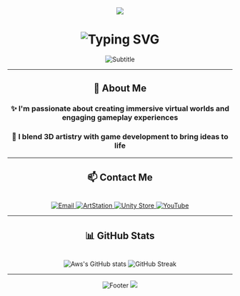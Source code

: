<div align="center">
  
<!-- Animated Wave Header -->
<img src="https://capsule-render.vercel.app/api?type=waving&color=gradient&customColorList=12,20,6&height=180&section=header&text=&fontSize=0&animation=twinkling" />

</div>

<h1 align="center">
  <img src="https://readme-typing-svg.herokuapp.com?font=Orbitron&size=50&duration=3000&pause=1000&color=00D9FF&center=true&vCenter=true&width=600&height=80&lines=Hi%2C+I'm+Aws+%F0%9F%91%8B" alt="Typing SVG" />
</h1>

<div align="center">
  
<img src="https://readme-typing-svg.herokuapp.com?font=Fira+Code&size=24&duration=4000&pause=2000&color=FF6B6B&center=true&vCenter=true&width=700&height=60&lines=Solo+Game+Developer+%26+3D+Artist;Creating+Immersive+Virtual+Worlds;Blender+%7C+Unreal+Engine+%7C+Unity+6+%7C+C%23" alt="Subtitle" />

</div>

---

<div align="center">

## 🚀 About Me

### ✨ I'm passionate about creating immersive virtual worlds and engaging gameplay experiences
### 🎨 I blend 3D artistry with game development to bring ideas to life

</div>



---

<div align="center">

## 📫 Contact Me

<br/>

<a href="mailto:swamakerswa@gmail.com" title="Send Email">
  <img src="https://img.shields.io/badge/Email-D14836?style=for-the-badge&logo=gmail&logoColor=white&labelColor=000000" alt="Email" />
</a>
<a href="https://www.artstation.com/swamaker4" target="_blank" title="ArtStation">
  <img src="https://img.shields.io/badge/ArtStation-13AEF0?style=for-the-badge&logo=artstation&logoColor=white&labelColor=000000" alt="ArtStation" />
</a>

<a href="https://assetstore.unity.com/publishers/95498" target="_blank" title="Unity Asset Store">
  <img src="https://img.shields.io/badge/Unity%20Store-000000?style=for-the-badge&logo=unity&logoColor=white&labelColor=222222" alt="Unity Store" />
</a>
<a href="https://www.youtube.com/@Xenora_Studio" target="_blank" title="YouTube">
  <img src="https://img.shields.io/badge/YouTube-FF0000?style=for-the-badge&logo=youtube&logoColor=white&labelColor=000000" alt="YouTube" />
</a>

</div>

---

<div align="center">

## 📊 GitHub Stats

<br/>

<img src="https://github-readme-stats.vercel.app/api?username=swamakerswa&show_icons=true&theme=tokyonight&hide_border=true&bg_color=0d1117&title_color=00d4ff&text_color=ffffff&icon_color=ff6b6b&border_radius=15" alt="Aws's GitHub stats" />

<img src="https://github-readme-streak-stats.herokuapp.com/?user=swamakerswa&theme=tokyonight&hide_border=true&background=0d1117&stroke=00d4ff&ring=ff6b6b&fire=feca57&currStreakLabel=ffffff&border_radius=15" alt="GitHub Streak" />

</div>

---

<div align="center">

<img src="https://readme-typing-svg.herokuapp.com?font=Fira+Code&size=20&duration=2000&pause=3000&color=00D4FF&center=true&vCenter=true&width=500&height=40&lines=Thanks+for+visiting+my+profile!+%F0%9F%9A%80;Let's+Create+Amazing+Games!" alt="Footer" />

<img src="https://capsule-render.vercel.app/api?type=waving&color=gradient&customColorList=12,20,6&height=120&section=footer&animation=twinkling" />

</div>
